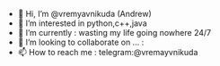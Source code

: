 - 👋 Hi, I’m @vremyavnikuda (Andrew)
- 👀 I’m interested in python,c++,java
- 🌱 I’m currently : wasting my life going nowhere 24/7
- 💞️ I’m looking to collaborate on ... : 
- 📫 How to reach me : telegram:@vremayvnikuda

<!---
vremyavnikuda/vremyavnikuda is a ✨ special ✨ repository because its `README.md` (this file) appears on your GitHub profile.
You can click the Preview link to take a look at your changes.
--->

